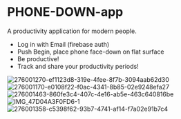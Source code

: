 # PHONE-DOWN-app
 A productivity application for modern people.
 - Log in with Email (firebase auth)
 - Push Begin, place phone face-down on flat surface
 - Be productive!
 - Track and share your productivity periods!

![276001270-ef1123d8-319e-4fee-8f7b-3094aab62d30](https://github.com/JRomeroRepositories/PHONE-DOWN/assets/93905778/64c5a827-5109-40cb-8b0a-9cdc6d104fb8)
![276001170-e0108f22-f0ac-4341-8b85-02e9248efa27](https://github.com/JRomeroRepositories/PHONE-DOWN/assets/93905778/727f6d2f-903a-4a7e-8252-553dd7fb9f50)
![276001463-860fe3c4-407c-4e16-ab5e-463c640816be](https://github.com/JRomeroRepositories/PHONE-DOWN/assets/93905778/6d3a98b6-fafd-476c-b142-551c27dc568d)
![IMG_47D04A3F0FD6-1](https://github.com/JRomeroRepositories/PHONE-DOWN/assets/93905778/cce4c4fd-1355-452b-a57a-612549f84e78)
![276001358-c5398f62-93b7-4741-af14-f7a02e91b7c4](https://github.com/JRomeroRepositories/PHONE-DOWN/assets/93905778/9b97cfbd-f03f-4ab5-ac96-927a5bccf559)


